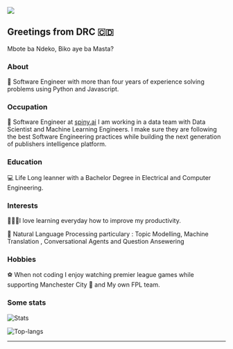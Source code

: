 ![](https://komarev.com/ghpvc/?username=espoirMur)
## Greetings from DRC :congo_kinshasa:

Mbote ba Ndeko, Biko aye ba Masta? 

### About
🤪 Software Engineer with more than four years of experience solving problems using Python and Javascript.

### Occupation
🧐 Software Engineer at [spiny.ai](https://spiny.ai/)
I am working in a data team with Data Scientist and Machine Learning Engineers. I make sure they are following the best Software Engineering practices while building the next generation of publishers intelligence platform. 
### Education
:computer: Life Long leanner with a Bachelor Degree in Electrical and Computer Engineering. 


### Interests

👨🏾‍💻I love learning everyday how to improve my productivity.

🤖 Natural Language Processing particulary : Topic Modelling, Machine Translation , Conversational Agents and Question Ansewering 

### Hobbies

:soccer: When not coding I enjoy watching premier league games while supporting Manchester City 🦈 and My own FPL team. 

### Some stats

<p>
  <img title="Stats" src="https://github-readme-stats.vercel.app/api?username=espoirMur&show_icons=true&theme=synthwave"/>
</p>


<p>
  <img title="Top-langs" src="https://github-readme-stats.vercel.app/api/top-langs/?username=espoirMur&layout=compact&show_icons=true&theme=synthwave"/>
</p>


-----
